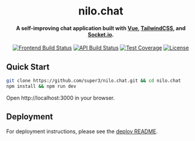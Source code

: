 <h1 align="center">
  nilo.chat
  <br>
</h1>

<h4 align="center">A self-improving chat application built with <a href="https://vuejs.org">Vue</a>, <a href="https://tailwindcss.com">TailwindCSS</a>, and <a href="https://socket.io">Socket.io</a>.</h4>

<div align="center">

[![Frontend Build Status](https://img.shields.io/github/actions/workflow/status/super3/nilo.chat/deploy-front.yml?label=frontend)](https://github.com/super3/nilo.chat/actions/workflows/deploy-front.yml)
[![API Build Status](https://img.shields.io/github/actions/workflow/status/super3/nilo.chat/deploy-api.yml?label=api)](https://github.com/super3/nilo.chat/actions/workflows/deploy-api.yml)
[![Test Coverage](https://img.shields.io/endpoint?url=https://gist.githubusercontent.com/super3/0a5292d7f253aec01d950776b969ec57/raw/coverage.json)](https://github.com/super3/nilo.chat/actions/workflows/coverage-badge.yml)
[![License](https://img.shields.io/badge/license-MIT-blue.svg?label=license)](https://github.com/super3/nilo.chat/blob/main/LICENSE)

</div>

## Quick Start
```bash
git clone https://github.com/super3/nilo.chat.git && cd nilo.chat
npm install && npm run dev
```
Open http://localhost:3000 in your browser.

## Deployment

For deployment instructions, please see the [deploy README](/deploy/README.md).